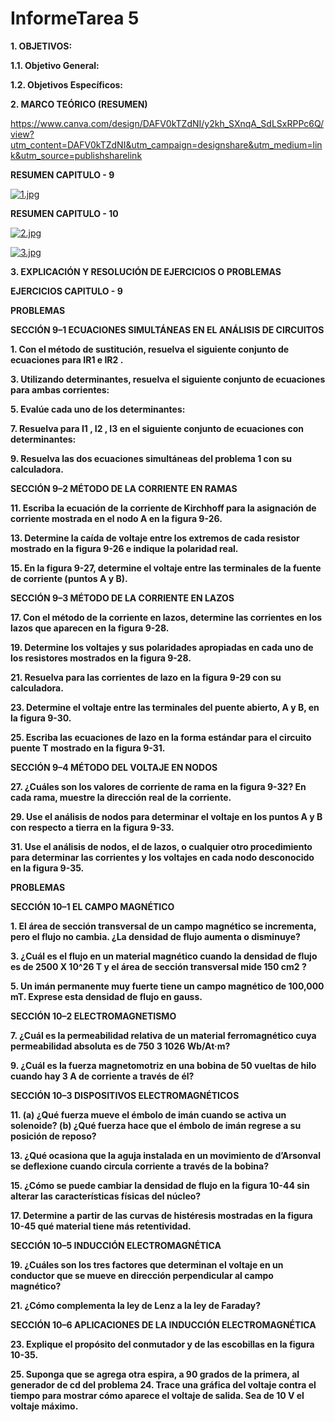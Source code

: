 # **InformeTarea 5**

**1. OBJETIVOS:**

**1.1. Objetivo General:**


**1.2. Objetivos Específicos:**


**2. MARCO TEÓRICO (RESUMEN)**
 
 https://www.canva.com/design/DAFV0kTZdNI/y2kh_SXnqA_SdLSxRPPc6Q/view?utm_content=DAFV0kTZdNI&utm_campaign=designshare&utm_medium=link&utm_source=publishsharelink

**RESUMEN CAPITULO - 9**

[![1.jpg](https://i.postimg.cc/sfKLwYCV/1.jpg)](https://postimg.cc/fkt5b0bF)

**RESUMEN CAPITULO - 10**

[![2.jpg](https://i.postimg.cc/2SJRT4vq/2.jpg)](https://postimg.cc/rDSPwRfc)

[![3.jpg](https://i.postimg.cc/d1wW91Wk/3.jpg)](https://postimg.cc/3yfC8KQY)


**3. EXPLICACIÓN Y RESOLUCIÓN DE EJERCICIOS O PROBLEMAS**

**EJERCICIOS CAPITULO - 9**

**PROBLEMAS**

**SECCIÓN 9–1 ECUACIONES SIMULTÁNEAS EN EL ANÁLISIS DE CIRCUITOS**

**1. Con el método de sustitución, resuelva el siguiente conjunto de ecuaciones para IR1 e IR2 .**

**3. Utilizando determinantes, resuelva el siguiente conjunto de ecuaciones para ambas corrientes:**

**5. Evalúe cada uno de los determinantes:**

**7. Resuelva para I1 , I2 , I3 en el siguiente conjunto de ecuaciones con determinantes:**

**9. Resuelva las dos ecuaciones simultáneas del problema 1 con su calculadora.**

**SECCIÓN 9–2 MÉTODO DE LA CORRIENTE EN RAMAS**

**11. Escriba la ecuación de la corriente de Kirchhoff para la asignación de corriente mostrada en el nodo A en la figura 9-26.**

**13. Determine la caída de voltaje entre los extremos de cada resistor mostrado en la figura 9-26 e indique la polaridad real.**

**15. En la figura 9-27, determine el voltaje entre las terminales de la fuente de corriente (puntos A y B).**

**SECCIÓN 9–3 MÉTODO DE LA CORRIENTE EN LAZOS**

**17. Con el método de la corriente en lazos, determine las corrientes en los lazos que aparecen en la figura 9-28.**

**19. Determine los voltajes y sus polaridades apropiadas en cada uno de los resistores mostrados en la figura 9-28.**

**21. Resuelva para las corrientes de lazo en la figura 9-29 con su calculadora.**

**23. Determine el voltaje entre las terminales del puente abierto, A y B, en la figura 9-30.**

**25. Escriba las ecuaciones de lazo en la forma estándar para el circuito puente T mostrado en la figura 9-31.**

**SECCIÓN 9–4 MÉTODO DEL VOLTAJE EN NODOS**

**27. ¿Cuáles son los valores de corriente de rama en la figura 9-32? En cada rama, muestre la dirección real de la corriente.**

**29. Use el análisis de nodos para determinar el voltaje en los puntos A y B con respecto a tierra en la figura 9-33.**

**31. Use el análisis de nodos, el de lazos, o cualquier otro procedimiento para determinar las corrientes y los voltajes en cada nodo desconocido en la figura 9-35.**



**PROBLEMAS**

**SECCIÓN 10–1 EL CAMPO MAGNÉTICO**

**1. El área de sección transversal de un campo magnético se incrementa, pero el flujo no cambia. ¿La densidad de flujo aumenta o disminuye?**

**3. ¿Cuál es el flujo en un material magnético cuando la densidad de flujo es de 2500 X 10^26 T y el área de sección transversal mide 150 cm2 ?**

**5. Un imán permanente muy fuerte tiene un campo magnético de 100,000 mT. Exprese esta densidad de flujo en gauss.**

**SECCIÓN 10–2 ELECTROMAGNETISMO**

**7. ¿Cuál es la permeabilidad relativa de un material ferromagnético cuya permeabilidad absoluta es de 750 3 1026 Wb/At·m?**

**9. ¿Cuál es la fuerza magnetomotriz en una bobina de 50 vueltas de hilo cuando hay 3 A de corriente a través de él?**

**SECCIÓN 10–3 DISPOSITIVOS ELECTROMAGNÉTICOS**

**11. (a) ¿Qué fuerza mueve el émbolo de imán cuando se activa un solenoide? (b) ¿Qué fuerza hace que el émbolo de imán regrese a su posición de reposo?**

**13. ¿Qué ocasiona que la aguja instalada en un movimiento de d’Arsonval se deflexione cuando circula corriente a través de la bobina?**

**15. ¿Cómo se puede cambiar la densidad de flujo en la figura 10-44 sin alterar las características físicas del núcleo?**

**17. Determine a partir de las curvas de histéresis mostradas en la figura 10-45 qué material tiene más retentividad.**

**SECCIÓN 10–5 INDUCCIÓN ELECTROMAGNÉTICA**

**19. ¿Cuáles son los tres factores que determinan el voltaje en un conductor que se mueve en dirección perpendicular al campo magnético?**

**21. ¿Cómo complementa la ley de Lenz a la ley de Faraday?**

**SECCIÓN 10–6 APLICACIONES DE LA INDUCCIÓN ELECTROMAGNÉTICA**

**23. Explique el propósito del conmutador y de las escobillas en la figura 10-35.**

**25. Suponga que se agrega otra espira, a 90 grados de la primera, al generador de cd del problema 24. Trace una gráfica del voltaje contra el tiempo para mostrar cómo aparece el voltaje de salida. Sea de 10 V el voltaje máximo.**






